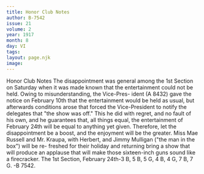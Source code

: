 ```yaml
---
title: Honor Club Notes
author: B-7542
issue: 21
volume: 2
year: 1917
month: 8
day: VI
tags:
layout: page.njk
image:
---
```

Honor Club Notes   The disappointment was general among the 1st Section on Saturday when it was made known that the entertainment could not be held.   Owing to misunderstanding, the Vice-Pres- ident (A 8432) gave the notice on February 10th that the entertainment would be held as usual, but afterwards conditions arose that forced the Vice-President to notify the delegates that "the show was off." This he did with regret, and no fault of his own, and he guarantees that, all things equal, the entertainment of February 24th will be equal to anything yet given. Therefore, let the disappointment be a boost, and the enjoyment will be the greater. Miss Mae Russell and Mr. Kraupa, with Herbert, and Jimmy Mulligan ("the man in the box") will be re- freshed for their holiday and returning bring a show that will produce an applause that will make those sixteen-inch guns sound like a firecracker.   The 1st Section, February 24th-3 B, 5 B, 5 G, 4 B, 4 G, 7 B, 7 G.   -B 7542.   
